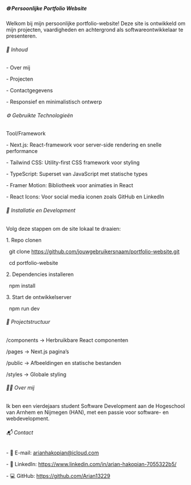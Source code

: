 ##### 🌐 Persoonlijke Portfolio Website



Welkom bij mijn persoonlijke portfolio-website! Deze site is ontwikkeld om mijn projecten, vaardigheden en achtergrond als softwareontwikkelaar te presenteren.



###### 📌 Inhoud



\- Over mij  

\- Projecten  

\- Contactgegevens  

\- Responsief en minimalistisch ontwerp





###### ⚙️ Gebruikte Technologieën



Tool/Framework  

\- Next.js: React-framework voor server-side rendering en snelle performance  

\- Tailwind CSS: Utility-first CSS framework voor styling  

\- TypeScript: Superset van JavaScript met statische types  

\- Framer Motion: Bibliotheek voor animaties in React  

\- React Icons: Voor social media iconen zoals GitHub en LinkedIn  





###### 🧪 Installatie en Development



Volg deze stappen om de site lokaal te draaien:



1\. Repo clonen  

&nbsp;  git clone https://github.com/jouwgebruikersnaam/portfolio-website.git  

&nbsp;  cd portfolio-website



2\. Dependencies installeren  

&nbsp;  npm install



3\. Start de ontwikkelserver  

&nbsp;  npm run dev





###### 📁 Projectstructuur



/components → Herbruikbare React componenten  

/pages → Next.js pagina’s  

/public → Afbeeldingen en statische bestanden  

/styles → Globale styling  





###### 👨‍💻 Over mij



Ik ben een vierdejaars student Software Development aan de Hogeschool van Arnhem en Nijmegen (HAN), met een passie voor software- en webdevelopment.





###### 📬 Contact



\- 📧 E-mail: arianhakopian@icloud.com  

\- 💼 LinkedIn: https://www.linkedin.com/in/arian-hakopian-7055322b5/  

\- 💻 GitHub: https://github.com/Arian13229



